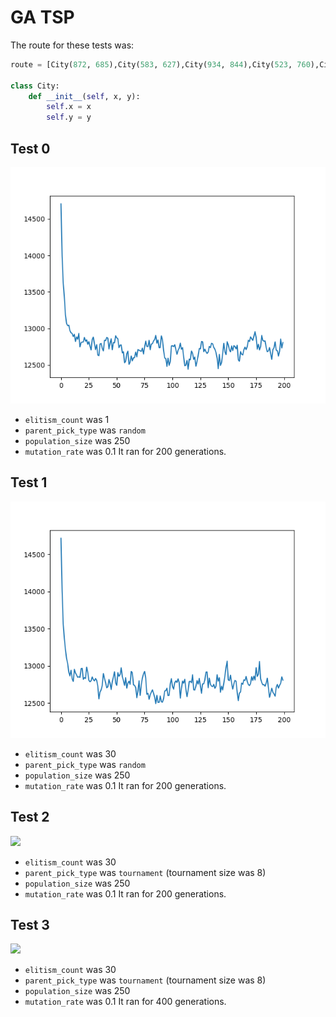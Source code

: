 # GA TSP

The route for these tests was:
```python
route = [City(872, 685),City(583, 627),City(934, 844),City(523, 760),City(995, 292),City(57, 889),City(820, 84),City(14, 743),City(845, 637),City(828, 165),City(203, 98),City(546, 761),City(108, 238),City(966, 643),City(808, 636),City(701, 639),City(704, 200),City(529, 517),City(909, 45),City(613, 538),City(154, 381),City(506, 926),City(79, 340),City(525, 215),City(132, 138)]

class City:
    def __init__(self, x, y):
        self.x = x
        self.y = y
```

## Test 0
![](./imgs/ga_test_0.png)

* `elitism_count` was 1
* `parent_pick_type` was `random`
* `population_size` was 250
* `mutation_rate` was 0.1
It ran for 200 generations.

## Test 1
![](./imgs/ga_test_1.png)

* `elitism_count` was 30
* `parent_pick_type` was `random`
* `population_size` was 250
* `mutation_rate` was 0.1
It ran for 200 generations.

## Test 2
![]('./imgs/ga_test_2.png')

* `elitism_count` was 30
* `parent_pick_type` was `tournament` (tournament size was 8)
* `population_size` was 250
* `mutation_rate` was 0.1
It ran for 200 generations.

## Test 3
![]('./imgs/ga_test_3.png')

* `elitism_count` was 30
* `parent_pick_type` was `tournament` (tournament size was 8)
* `population_size` was 250
* `mutation_rate` was 0.1
It ran for 400 generations.
